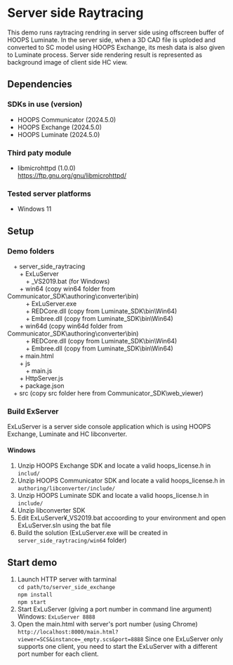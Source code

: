 # Server side Raytracing
This demo runs raytracing rendring in server side using offscreen buffer of HOOPS Luminate. In the server side, when a 3D CAD file is uploded and converted to SC model using HOOPS Exchange, its mesh data is also given to Luminate process. Server side rendering result is represented as background image of client side HC view.

## Dependencies
### SDKs in use (version)
* HOOPS Communicator (2024.5.0)
* HOOPS Exchange (2024.5.0)
* HOOPS Luminate (2024.5.0)

### Third paty module
* libmicrohttpd (1.0.0)<br>
  https://ftp.gnu.org/gnu/libmicrohttpd/

### Tested server platforms
* Windows 11

## Setup
### Demo folders
&emsp;+ server_side_raytracing<br>
&emsp;&emsp;+ ExLuServer<br>
&emsp;&emsp;&emsp;+ _VS2019.bat (for Windows)<br>
&emsp;&emsp;+ win64 (copy win64 folder from Communicator_SDK\authoring\converter\bin)<br>
&emsp;&emsp;&emsp;+ ExLuServer.exe<br>
&emsp;&emsp;&emsp;+ REDCore.dll (copy from Luminate_SDK\bin\Win64)<br>
&emsp;&emsp;&emsp;+ Embree.dll (copy from Luminate_SDK\bin\Win64)<br>
&emsp;&emsp;+ win64d (copy win64d folder from Communicator_SDK\authoring\converter\bin)<br>
&emsp;&emsp;&emsp;+ REDCore.dll (copy from Luminate_SDK\bin\Win64)<br>
&emsp;&emsp;&emsp;+ Embree.dll (copy from Luminate_SDK\bin\Win64)<br>
&emsp;&emsp;+ main.html<br>
&emsp;&emsp;+ js<br>
&emsp;&emsp;&emsp;+ main.js<br>
&emsp;&emsp;+ HttpServer.js<br>
&emsp;&emsp;+ package.json<br>
&emsp;+ src (copy src folder here from Communicator_SDK\web_viewer)<br>

### Build ExServer
ExLuServer is a server side console application which is using HOOPS Exchange, Luminate and HC libconverter. <br>
#### Windows
1. Unzip HOOPS Exchange SDK and locate a valid hoops_license.h in `includ/` 
2. Unzip HOOPS Communicator SDK and locate a valid hoops_license.h in `authoring/libconverter/include/`
3. Unzip HOOPS Luminate SDK and locate a valid hoops_license.h in `include/`
4. Unzip libconverter SDK
5. Edit ExLuServer¥_VS2019.bat accoording to your environment and open ExLuServer.sln using the bat file
6. Build the solution (ExLuServer.exe will be created in `server_side_raytracing/win64` folder)
     
## Start demo
1. Launch HTTP server with tarminal<br>
    `cd path/to/server_side_exchange`<br>
    `npm install`<br>
    `npm start`<br>
2. Start ExLuServer (giving a port number in command line argument)<br>
    Windows: `ExLuServer 8888`<br>
3. Open the main.html with server's port number (using Chrome)<br>
    `http://localhost:8000/main.html?viewer=SCS&instance=_empty.scs&port=8888`
Since one ExLuServer only supports one client, you need to start the ExLuServer with a different port number for each client. 

